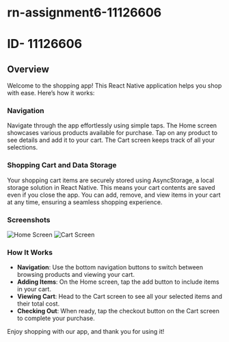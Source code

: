 # rn-assignment6-11126606

# ID- 11126606

## Overview

Welcome to the shopping app! This React Native application helps you shop with ease. Here’s how it works:

### Navigation

Navigate through the app effortlessly using simple taps. The Home screen showcases various products available for purchase. Tap on any product to see details and add it to your cart. The Cart screen keeps track of all your selections.

### Shopping Cart and Data Storage

Your shopping cart items are securely stored using AsyncStorage, a local storage solution in React Native. This means your cart contents are saved even if you close the app. You can add, remove, and view items in your cart at any time, ensuring a seamless shopping experience.

### Screenshots

![Home Screen](screenshot/Shot1)
![Cart Screen](screenshot/Shot2)

### How It Works

- **Navigation**: Use the bottom navigation buttons to switch between browsing products and viewing your cart.
- **Adding Items**: On the Home screen, tap the add button to include items in your cart.
- **Viewing Cart**: Head to the Cart screen to see all your selected items and their total cost.
- **Checking Out**: When ready, tap the checkout button on the Cart screen to complete your purchase.

Enjoy shopping with our app, and thank you for using it!
